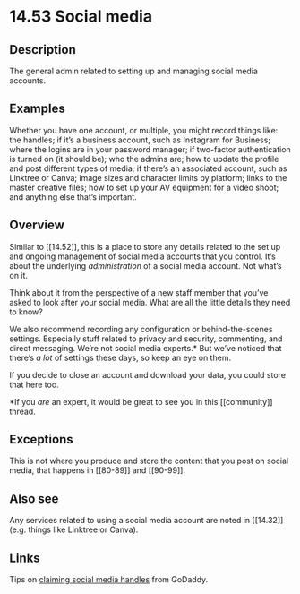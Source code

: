 # 14.53 Social media

## Description

The general admin related to setting up and managing social media accounts.

## Examples

Whether you have one account, or multiple, you might record things like: the handles; if it’s a business account, such as Instagram for Business; where the logins are in your password manager; if two-factor authentication is turned on (it should be); who the admins are; how to update the profile and post different types of media; if there’s an associated account, such as Linktree or Canva; image sizes and character limits by platform; links to the master creative files; how to set up your AV equipment for a video shoot; and anything else that’s important.

## Overview

Similar to [[14.52]], this is a place to store any details related to the set up and ongoing management of social media accounts that you control. It’s about the underlying _administration_ of a social media account. Not what’s on it.

Think about it from the perspective of a new staff member that you’ve asked to look after your social media. What are all the little details they need to know?

We also recommend recording any configuration or behind-the-scenes settings. Especially stuff related to privacy and security, commenting, and direct messaging. We’re not social media experts.\* But we’ve noticed that there’s _a lot_ of settings these days, so keep an eye on them.

If you decide to close an account and download your data, you could store that here too.

\*If you _are_ an expert, it would be great to see you in this [[community]] thread.

## Exceptions

This is not where you produce and store the content that you post on social media, that happens in [[80-89]] and [[90-99]].

## Also see

Any services related to using a social media account are noted in [[14.32]] (e.g. things like Linktree or Canva).


## Links

Tips on [claiming social media handles](https://www.godaddy.com/resources/skills/how-to-claim-social-media-handles-and-why-you-should-do-it-now) from GoDaddy.
